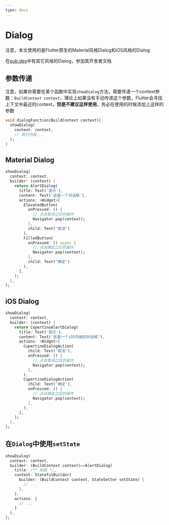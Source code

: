 ```yaml
---
type: docs
---
```


# Dialog

注意，本文使用的是Flutter原生的Material风格Dialog和iOS风格的Dialog

在[pub.dev](https://pub.dev)中有其它风格的Dialog，参加其开发者文档

## 参数传递

注意，如果你需要在某个函数中实现`showDialog`方法，需要传递一个context参数：`BuildContext context`，理论上如果没有手动传递这个参数，Flutter会寻找上下文中最近的context，**但是不建议这样使用**，务必在使用的时候添加上这样的参数

```dart
void dialogFunction(BuildContext context){
  showDialog(
    context: context,
    // 其它内容...
  );
}
```

## Material Dialog

```dart
showDialog(
  context: context,
  builder: (context) {
    return AlertDialog(
      title: Text('提示'),
      content: Text('这是一个对话框'),
      actions: <Widget>[
        ElevatedButton(
          onPressed: () {
            // 点击取消之后的操作
            Navigator.pop(context);
          }, 
          child: Text("取消")
        ),
        FilledButton(
          onPressed: () async {
            // 点击确定之后的操作
            Navigator.pop(context);
          }, 
          child: Text("确定")
        ),
      ],
    );
  },
);
```

## iOS Dialog

```dart
showDialog(
  context: context,
  builder: (context) {
    return CupertinoAlertDialog(
      title: Text('提示'),
      content: Text('这是一个iOS风格的对话框'),
      actions: <Widget>[
        CupertinoDialogAction(
          child: Text('取消'),
          onPressed: () {
            // 点击取消之后的操作
            Navigator.pop(context);
          },
        ),
        CupertinoDialogAction(
          child: Text('确定'),
          onPressed: () {
            // 点击确定之后的操作
            Navigator.pop(context);
          },
        ),
      ],
    );
  },
);
```

## 在`Dialog`中使用`setState`

```dart
showDialog(
  context: context, 
  builder: (BuildContext context)=>AlertDialog(
    title: /** 标题 */,
    content: StatefulBuilder(
      builder: (BuildContext context, StateSetter setState) {
        // ...
      },
    ),
    actions: [
      // ...
    ]
  ),
);
```